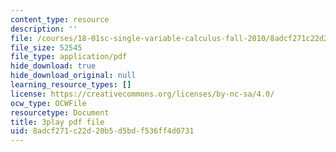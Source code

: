 ```yaml
---
content_type: resource
description: ''
file: /courses/18-01sc-single-variable-calculus-fall-2010/8adcf271c22d20b5d5bdf536ff4d0731_ryLdyDrBfvI.pdf
file_size: 52545
file_type: application/pdf
hide_download: true
hide_download_original: null
learning_resource_types: []
license: https://creativecommons.org/licenses/by-nc-sa/4.0/
ocw_type: OCWFile
resourcetype: Document
title: 3play pdf file
uid: 8adcf271-c22d-20b5-d5bd-f536ff4d0731
---
```

